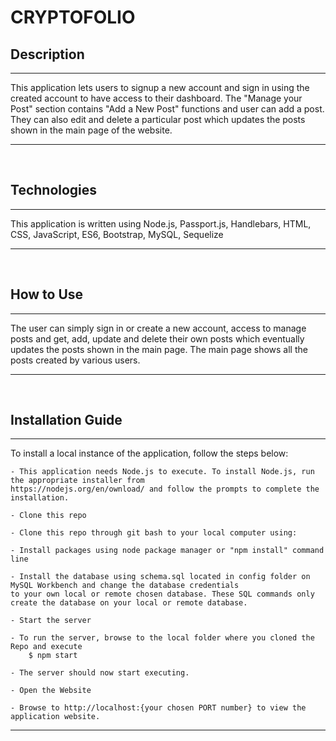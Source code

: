 # CRYPTOFOLIO

## Description
<hr/>    
        This application lets users to signup a new account and sign in using the created account to have access to their dashboard.
        The "Manage your Post" section contains "Add a New Post" functions and user can add a post. They can also edit and delete a particular post which updates the posts shown in the main page of the website.
    
<hr/>
<br>


## Technologies
<hr/>
    <p>
        This application is written using Node.js, Passport.js, Handlebars, HTML, CSS, JavaScript, ES6, Bootstrap, MySQL, Sequelize
    </p>
<hr/>
<br>


## How to Use
<hr/>
    <p>
        The user can simply sign in or create a new account, access to manage posts and get, add, update and delete their own posts which eventually updates the posts shown in the main page. The main page shows all the posts created by various users.
    </p>
<hr/>
<br>


## Installation Guide
<hr/>
    To install a local instance of the application, follow the steps below:

    - This application needs Node.js to execute. To install Node.js, run the appropriate installer from
    https://nodejs.org/en/ownload/ and follow the prompts to complete the installation.

    - Clone this repo

    - Clone this repo through git bash to your local computer using:

    - Install packages using node package manager or "npm install" command line

    - Install the database using schema.sql located in config folder on MySQL Workbench and change the database credentials
    to your own local or remote chosen database. These SQL commands only create the database on your local or remote database.

    - Start the server

    - To run the server, browse to the local folder where you cloned the Repo and execute
        $ npm start

    - The server should now start executing.

    - Open the Website

    - Browse to http://localhost:{your chosen PORT number} to view the application website.
<hr/>
<br>